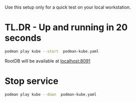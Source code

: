 Use this setup only for a quick test on your local workstation.


# **TL.DR** - Up and running in 20 seconds

```bash
podman play kube --start  podman-kube.yaml
```

RootDB will be available at [localhost:8091](http://localhost:8091)

# Stop service

```bash
podman play kube --down  podman-kube.yaml
```
